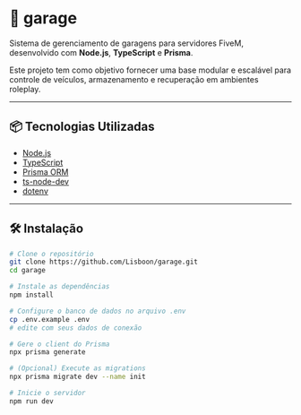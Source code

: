 # 🚗 garage

Sistema de gerenciamento de garagens para servidores FiveM, desenvolvido com **Node.js**, **TypeScript** e **Prisma**.

Este projeto tem como objetivo fornecer uma base modular e escalável para controle de veículos, armazenamento e recuperação em ambientes roleplay.

---

## 📦 Tecnologias Utilizadas

- [Node.js](https://nodejs.org/)
- [TypeScript](https://www.typescriptlang.org/)
- [Prisma ORM](https://www.prisma.io/)
- [ts-node-dev](https://github.com/wclr/ts-node-dev)
- [dotenv](https://www.npmjs.com/package/dotenv)

---

## 🛠️ Instalação

```bash
# Clone o repositório
git clone https://github.com/Lisboon/garage.git
cd garage

# Instale as dependências
npm install

# Configure o banco de dados no arquivo .env
cp .env.example .env
# edite com seus dados de conexão

# Gere o client do Prisma
npx prisma generate

# (Opcional) Execute as migrations
npx prisma migrate dev --name init

# Inicie o servidor
npm run dev
